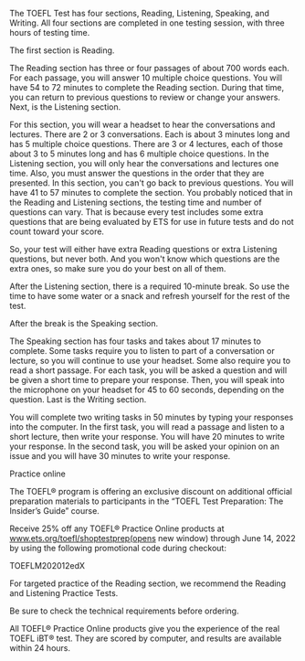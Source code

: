 The TOEFL Test has four sections, Reading, Listening, Speaking, and Writing. All four sections are completed in one testing session, with three hours of testing time.

The first section is Reading.

The Reading section has three or four passages of about 700 words each.
For each passage, you will answer 10 multiple choice questions.
You will have 54 to 72 minutes to complete the Reading section. During that time, you can return to previous questions to review or change your answers.
Next, is the Listening section.

For this section, you will wear a headset to hear the conversations and lectures.
There are 2 or 3 conversations. Each is about 3 minutes long and has 5 multiple choice questions.
There are 3 or 4 lectures, each of those about 3 to 5 minutes long and has 6 multiple choice questions.
In the Listening section, you will only hear the conversations and lectures one time. Also, you must answer the questions in the order that they are presented. In this section, you can't go back to previous questions.
You will have 41 to 57 minutes to complete the section.
You probably noticed that in the Reading and Listening sections, the testing time and number of questions can vary. That is because every test includes some extra questions that are being evaluated by ETS for use in future tests and do not count toward your score.

So, your test will either have extra Reading questions or extra Listening questions, but never both. And you won't know which questions are the extra ones, so make sure you do your best on all of them.

After the Listening section, there is a required 10-minute break. So use the time to have some water or a snack and refresh yourself for the rest of the test.

After the break is the Speaking section.

The Speaking section has four tasks and takes about 17 minutes to complete.
Some tasks require you to listen to part of a conversation or lecture, so you will continue to use your headset. Some also require you to read a short passage.
For each task, you will be asked a question and will be given a short time to prepare your response. Then, you will speak into the microphone on your headset for 45 to 60 seconds, depending on the question.
Last is the Writing section.

You will complete two writing tasks in 50 minutes by typing your responses into the computer.
In the first task, you will read a passage and listen to a short lecture, then write your response. You will have 20 minutes to write your response.
In the second task, you will be asked your opinion on an issue and you will have 30 minutes to write your response.


Practice online

The TOEFL® program is offering an exclusive discount on additional official preparation materials to participants in the “TOEFL Test Preparation: The Insider’s Guide” course.

Receive 25% off any TOEFL® Practice Online products at www.ets.org/toefl/shoptestprep(opens new window) through June 14, 2022 by using the following promotional code during checkout:

TOEFLM202012edX 

For targeted practice of the Reading section, we recommend the Reading and Listening Practice Tests. 

Be sure to check the technical requirements before ordering.

All TOEFL® Practice Online products give you the experience of the real TOEFL iBT® test. They are scored by computer, and results are available within 24 hours.

